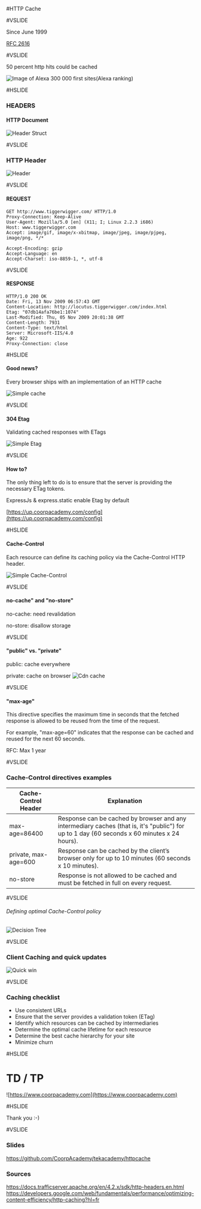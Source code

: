 #HTTP Cache

#VSLIDE

Since June 1999

[RFC 2616](https://tools.ietf.org/html/rfc2616)

#VSLIDE

50 percent http hits could be cached

![Image of Alexa](assets/img/cacheable-resources.png)
300 000 first sites(Alexa ranking)

#HSLIDE

### HEADERS

#### HTTP Document
![Header Struct](assets/img/http_header_struct.jpg)

#VSLIDE

### HTTP Header
![Header](assets/img/http_headers.jpg)

#VSLIDE

#### REQUEST
```HTTP
GET http://www.tiggerwigger.com/ HTTP/1.0
Proxy-Connection: Keep-Alive
User-Agent: Mozilla/5.0 [en] (X11; I; Linux 2.2.3 i686)
Host: www.tiggerwigger.com
Accept: image/gif, image/x-xbitmap, image/jpeg, image/pjpeg, image/png, */*

Accept-Encoding: gzip
Accept-Language: en
Accept-Charset: iso-8859-1, *, utf-8
```

#VSLIDE

#### RESPONSE
```HTTP
HTTP/1.0 200 OK
Date: Fri, 13 Nov 2009 06:57:43 GMT
Content-Location: http://locutus.tiggerwigger.com/index.html
Etag: "07db14afa76be1:1074"
Last-Modified: Thu, 05 Nov 2009 20:01:38 GMT
Content-Length: 7931
Content-Type: text/html
Server: Microsoft-IIS/4.0
Age: 922
Proxy-Connection: close
```

#HSLIDE

#### Good news?

Every browser ships with an implementation of an HTTP cache

![Simple cache](assets/img/http-request.png)

#VSLIDE

#### 304 Etag

Validating cached responses with ETags

![Simple Etag](assets/img/http-cache-control.png)

#VSLIDE

#### How to?

The only thing left to do is to ensure that the server is providing the necessary ETag tokens.

ExpressJs & express.static enable Etag by default

[https://up.coorpacademy.com/config](https://up.coorpacademy.com/config)

#HSLIDE

#### Cache-Control

Each resource can define its caching policy via the Cache-Control HTTP header.

![Simple Cache-Control](assets/img/http-cache-control-highlight.png)

#VSLIDE

#### no-cache" and "no-store"

no-cache: need revalidation

no-store: disallow storage

#VSLIDE

#### "public" vs. "private"

public: cache everywhere

private: cache on browser
![Cdn cache](assets/img/cdn-network.png)

#VSLIDE 

#### "max-age"
This directive specifies the maximum time in seconds that the fetched response is allowed to be reused from the time of the request.

For example, "max-age=60" indicates that the response can be cached and reused for the next 60 seconds.

RFC: Max 1 year

#VSLIDE

### Cache-Control directives examples

Cache-Control Header | Explanation
------------ | -------------
max-age=86400 | Response can be cached by browser and any intermediary caches (that is, it's "public") for up to 1 day (60 seconds x 60 minutes x 24 hours).
private, max-age=600 | Response can be cached by the client’s browser only for up to 10 minutes (60 seconds x 10 minutes).
no-store | Response is not allowed to be cached and must be fetched in full on every request.

#VSLIDE

###### Defining optimal Cache-Control policy
![Decision Tree](assets/img/http-cache-decision-tree.png)


#VSLIDE

### Client Caching and quick updates

![Quick win](assets/img/http-cache-hierarchy.png)

#VSLIDE

### Caching checklist

* Use consistent URLs
* Ensure that the server provides a validation token (ETag)
* Identify which resources can be cached by intermediaries
* Determine the optimal cache lifetime for each resource
* Determine the best cache hierarchy for your site
* Minimize churn

#HSLIDE

# TD / TP

![https://www.coorpacademy.com](https://www.coorpacademy.com)

#HSLIDE

Thank you :-)

#VSLIDE

### Slides

https://github.com/CoorpAcademy/tekacademy/httpcache

### Sources
https://docs.trafficserver.apache.org/en/4.2.x/sdk/http-headers.en.html
https://developers.google.com/web/fundamentals/performance/optimizing-content-efficiency/http-caching?hl=fr
